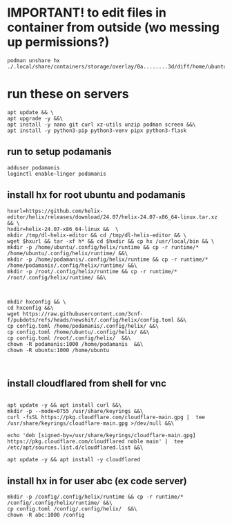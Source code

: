 # IMPORTANT! to edit files in container from outside (wo messing up permissions?)
```
podman unshare hx ./.local/share/containers/storage/overlay/0a........3d/diff/home/ubuntu/ons/app.py
```

# run these on servers

```
apt update && \
apt upgrade -y &&\
apt install -y nano git curl xz-utils unzip podman screen &&\
apt install -y python3-pip python3-venv pipx python3-flask
```
 

## run to setup podamanis 
```
adduser podamanis 
loginctl enable-linger podamanis
```

## install hx for root ubuntu and podamanis
```
hxurl=https://github.com/helix-editor/helix/releases/download/24.07/helix-24.07-x86_64-linux.tar.xz && \
hxdir=helix-24.07-x86_64-linux &&  \
mkdir /tmp/dl-helix-editor && cd /tmp/dl-helix-editor && \
wget $hxurl && tar -xf h* && cd $hxdir && cp hx /usr/local/bin && \
mkdir -p /home/ubuntu/.config/helix/runtime && cp -r runtime/* /home/ubuntu/.config/helix/runtime/ &&\
mkdir -p /home/podamanis/.config/helix/runtime && cp -r runtime/* /home/podamanis/.config/helix/runtime/ &&\
mkdir -p /root/.config/helix/runtime && cp -r runtime/* /root/.config/helix/runtime/ &&\



mkdir hxconfig && \
cd hxconfig &&\
wget https://raw.githubusercontent.com/3cnf-f/pubdots/refs/heads/newshit/.config/helix/config.toml &&\
cp config.toml /home/podamanis/.config/helix/ &&\
cp config.toml /home/ubuntu/.config/helix/ &&\
cp config.toml /root/.config/helix/  &&\
chown -R podamanis:1000 /home/podamanis  &&\
chown -R ubuntu:1000 /home/ubuntu 



```

## install cloudflared from shell for vnc
```

apt update -y && apt install curl &&\
mkdir -p --mode=0755 /usr/share/keyrings &&\
curl -fsSL https://pkg.cloudflare.com/cloudflare-main.gpg |  tee /usr/share/keyrings/cloudflare-main.gpg >/dev/null &&\

echo 'deb [signed-by=/usr/share/keyrings/cloudflare-main.gpg] https://pkg.cloudflare.com/cloudflared noble main' |  tee /etc/apt/sources.list.d/cloudflared.list &&\

apt update -y && apt install -y cloudflared

```




## install hx in for user abc (ex code server)

```
mkdir -p /config/.config/helix/runtime && cp -r runtime/* /config/.config/helix/runtime/ &&\
cp config.toml /config/.config/helix/  &&\
chown -R abc:1000 /config
```
